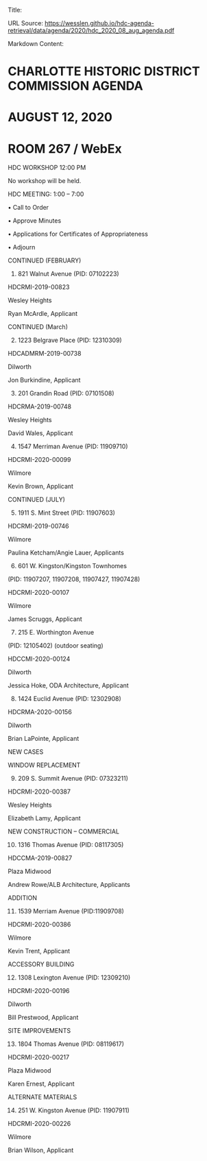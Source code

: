Title: 

URL Source: https://wesslen.github.io/hdc-agenda-retrieval/data/agenda/2020/hdc_2020_08_aug_agenda.pdf

Markdown Content:
# CHARLOTTE HISTORIC DISTRICT COMMISSION AGENDA 

# AUGUST 12, 2020 

# ROOM 267 / WebEx 

HDC WORKSHOP 12:00 PM 

No workshop will be held. 

HDC MEETING: 1:00 – 7:00 

• Call to Order 

• Approve Minutes 

• Applications for Certificates of Appropriateness 

• Adjourn 

CONTINUED (FEBRUARY) 

1. 821 Walnut Avenue (PID: 07102223) 

HDCRMI-2019-00823 

Wesley Heights 

Ryan McArdle, Applicant 

CONTINUED (March) 

2. 1223 Belgrave Place (PID: 12310309) 

HDCADMRM-2019-00738 

Dilworth 

Jon Burkindine, Applicant 

3. 201 Grandin Road (PID: 07101508) 

HDCRMA-2019-00748 

Wesley Heights 

David Wales, Applicant 

4. 1547 Merriman Avenue (PID: 11909710) 

HDCRMI-2020-00099 

Wilmore 

Kevin Brown, Applicant 

CONTINUED (JULY) 

5. 1911 S. Mint Street (PID: 11907603) 

HDCRMI-2019-00746 

Wilmore 

Paulina Ketcham/Angie Lauer, Applicants 

6. 601 W. Kingston/Kingston Townhomes 

(PID: 11907207, 11907208, 11907427, 11907428) 

HDCRMI-2020-00107 

Wilmore 

James Scruggs, Applicant 

7. 215 E. Worthington Avenue 

(PID: 12105402) (outdoor seating) 

HDCCMI-2020-00124 

Dilworth 

Jessica Hoke, ODA Architecture, Applicant 

8. 1424 Euclid Avenue (PID: 12302908) 

HDCRMA-2020-00156 

Dilworth 

Brian LaPointe, Applicant 

NEW CASES 

WINDOW REPLACEMENT 

9. 209 S. Summit Avenue (PID: 07323211) 

HDCRMI-2020-00387 

Wesley Heights 

Elizabeth Lamy, Applicant 

NEW CONSTRUCTION – COMMERCIAL 

10. 1316 Thomas Avenue (PID: 08117305) 

HDCCMA-2019-00827 

Plaza Midwood 

Andrew Rowe/ALB Architecture, Applicants 

ADDITION 

11. 1539 Merriam Avenue (PID:11909708) 

HDCRMI-2020-00386 

Wilmore 

Kevin Trent, Applicant 

ACCESSORY BUILDING 

12. 1308 Lexington Avenue (PID: 12309210) 

HDCRMI-2020-00196 

Dilworth 

Bill Prestwood, Applicant 

SITE IMPROVEMENTS 

13. 1804 Thomas Avenue (PID: 08119617) 

HDCRMI-2020-00217 

Plaza Midwood 

Karen Ernest, Applicant 

ALTERNATE MATERIALS 

14. 251 W. Kingston Avenue (PID: 11907911) 

HDCRMI-2020-00226 

Wilmore 

Brian Wilson, Applicant
